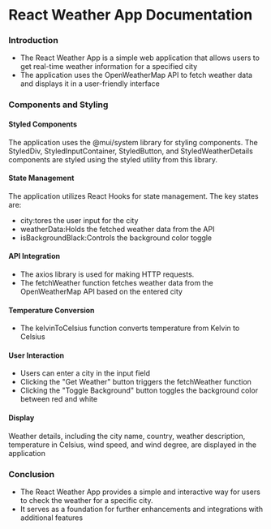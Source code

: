 <h1>React Weather App Documentation</h1>

<h3>Introduction</h3>
<ul>
  <li>The React Weather App is a simple web application that allows users to get real-time weather information for a specified city</li>
  <li>The application uses the OpenWeatherMap API to fetch weather data and displays it in a user-friendly interface</li>
</ul>

<h3>Components and Styling</h3>

<h4>Styled Components</h4>
<p>The application uses the @mui/system library for styling components. The StyledDiv, StyledInputContainer, StyledButton, and StyledWeatherDetails components are styled using the styled utility from this library.</p>

<h4>State Management</h4>
<p>The application utilizes React Hooks for state management. The key states are:</p>
<ul>
  <li>city:tores the user input for the city</li>
  <li>weatherData:Holds the fetched weather data from the API</li>
  <li>isBackgroundBlack:Controls the background color toggle</li>
</ul>

<h4>API Integration</h4>
<ul>
  <li>The axios library is used for making HTTP requests.</li>
  <li>The fetchWeather function fetches weather data from the OpenWeatherMap API based on the entered city</li>
</ul>

<h4>Temperature Conversion</h4>
<ul>
  <li>The kelvinToCelsius function converts temperature from Kelvin to Celsius</li>
</ul>

<h4>User Interaction</h4>
<ul>
  <li>Users can enter a city in the input field</li>
   <li>Clicking the "Get Weather" button triggers the fetchWeather function</li>
   <li>Clicking the "Toggle Background" button toggles the background color between red and white</li>
</ul>

<h4>Display</h4>
<p>Weather details, including the city name, country, weather description, temperature in Celsius, wind speed, and wind degree, are displayed in the application</p>

<h3>Conclusion</h3>
<ul>
  <li>The React Weather App provides a simple and interactive way for users to check the weather for a specific city.</li>
  <li>It serves as a foundation for further enhancements and integrations with additional features</li>
</ul>











